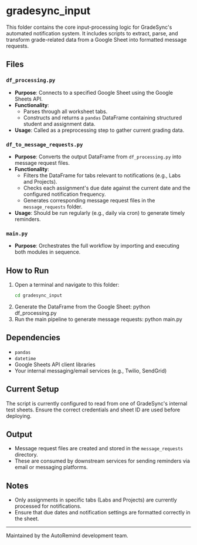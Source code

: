 # gradesync_input

This folder contains the core input-processing logic for GradeSync's automated notification system. It includes scripts to extract, parse, and transform grade-related data from a Google Sheet into formatted message requests.

## Files

### `df_processing.py`
- **Purpose**: Connects to a specified Google Sheet using the Google Sheets API.
- **Functionality**:
  - Parses through all worksheet tabs.
  - Constructs and returns a `pandas` DataFrame containing structured student and assignment data.
- **Usage**: Called as a preprocessing step to gather current grading data.

### `df_to_message_requests.py`
- **Purpose**: Converts the output DataFrame from `df_processing.py` into message request files.
- **Functionality**:
  - Filters the DataFrame for tabs relevant to notifications (e.g., Labs and Projects).
  - Checks each assignment's due date against the current date and the configured notification frequency.
  - Generates corresponding message request files in the `message_requests` folder.
- **Usage**: Should be run regularly (e.g., daily via cron) to generate timely reminders.

### `main.py`
- **Purpose**: Orchestrates the full workflow by importing and executing both modules in sequence.

## How to Run
1. Open a terminal and navigate to this folder:
   ```bash
   cd gradesync_input
2. Generate the DataFrame from the Google Sheet:
    python df_processing.py
3. Run the main pipeline to generate message requests:
    python main.py

## Dependencies
- `pandas`
- `datetime`
- Google Sheets API client libraries
- Your internal messaging/email services (e.g., Twilio, SendGrid)

## Current Setup
The script is currently configured to read from one of GradeSync's internal test sheets. Ensure the correct credentials and sheet ID are used before deploying.

## Output
- Message request files are created and stored in the `message_requests` directory.
- These are consumed by downstream services for sending reminders via email or messaging platforms.

## Notes
- Only assignments in specific tabs (Labs and Projects) are currently processed for notifications.
- Ensure that due dates and notification settings are formatted correctly in the sheet.

---

Maintained by the AutoRemind development team.
